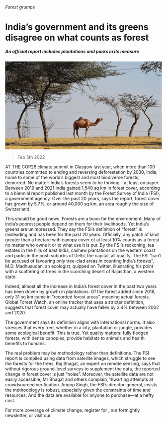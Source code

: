 ###### Forest grumps

# India’s government and its greens disagree on what counts as forest 

##### An official report includes plantations and parks in its measure 

![image](images/20220205_ASP004_0.jpg) 

> Feb 5th 2022 

AT THE COP26 climate summit in Glasgow last year, when more than 100 countries committed to ending and reversing deforestation by 2030, India, home to some of the world’s biggest and most biodiverse forests, demurred. No matter: India’s forests seem to be thriving—at least on paper. Between 2019 and 2021 India gained 1,540 sq km in forest cover, according to a biennial report published last month by the Forest Survey of India (FSI), a government agency. Over the past 20 years, says the report, forest cover has grown by 5.7%, or around 40,000 sq km, an area roughly the size of Switzerland.

This should be good news. Forests are a boon for the environment. Many of India’s poorest people depend on them for their livelihoods. Yet India’s greens are unimpressed. They say the FSI’s definition of “forest” is misleading and has been for the past 20 years. Officially, any patch of land greater than a hectare with canopy cover of at least 10% counts as a forest no matter who owns it or to what use it is put. By the FSI’s reckoning, tea estates in the hills of east India, cashew plantations on the western coast and parks in the posh suburbs of Delhi, the capital, all qualify. The FSI “can’t be accused of favouring only tree-clad areas in counting India’s forests”, M.D. Madhusudan, an ecologist, quipped on Twitter, illustrating his point with a scattering of trees in the scorching desert of Rajasthan, a western state.


Indeed, almost all the increase in India’s forest cover in the past two years has been driven by growth in plantations. Of the forest added since 2019, only 31 sq km came in “recorded forest areas”, meaning actual forests. Global Forest Watch, an online tracker that uses a stricter definition, suggests that forest cover may actually have fallen by 3.4% between 2002 and 2020.

The government says its definition aligns with international norms. It also stresses that every tree, whether in a city, plantation or jungle, provides some ecological benefit. This is true. Yet quality matters: fully fledged forests, with dense canopies, provide habitats to animals and health benefits to humans.

The real problem may be methodology rather than definitions. The FSI report is compiled using data from satellite images, which struggle to see the forests for the trees. Raj Bhagat, an expert on remote sensing, says that without rigorous ground-level surveys to supplement the data, the reported change in forest cover is just “noise”. Moreover, the satellite data are not easily accessible, Mr Bhagat and others complain, thwarting attempts at crowdsourced verification. Anoop Singh, the FSI’s director-general, insists the methodology is robust, especially given the constraints of time and resources. And the data are available for anyone to purchase—at a hefty cost.

For more coverage of climate change, register for , our fortnightly newsletter, or visit our 

